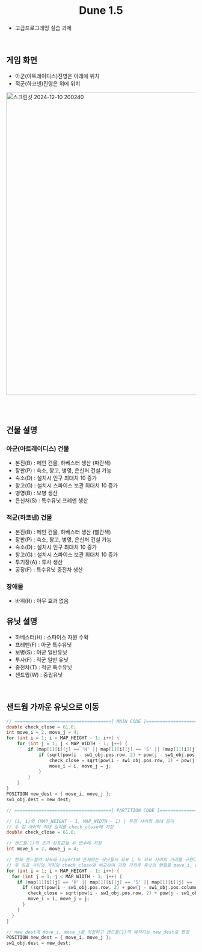 <h1 align="center"> Dune 1.5 </h1>

* 고급프로그래밍 실습 과제

<br>

## 게임 화면
* 아군(아트레이디스)진영은 아래에 위치
* 적군(하코넨)진영은 위에 위치

<img width="806" alt="스크린샷 2024-12-10 200240" src="https://github.com/user-attachments/assets/58d30fb0-9644-4def-a9bb-24db7206ec05">

<br><br>

## 건물 설명
### 아군(아트레이디스) 건물
* 본진(B) : 메인 건물, 하베스터 생산 (파란색)
* 장판(P) : 숙소, 창고, 병영, 은신처 건설 가능
* 숙소(D) : 설치시 인구 최대치 10 증가
* 창고(G) : 설치시 스파이스 보관 최대치 10 증가
* 병영(B) : 보병 생산
* 은신처(S) : 특수유닛 프레멘 생산
### 적군(하코넨) 건물
* 본진(B) : 메인 건물, 하베스터 생산 (빨간색)
* 장판(P) : 숙소, 창고, 병영, 은신처 건설 가능
* 숙소(D) : 설치시 인구 최대치 10 증가
* 창고(G) : 설치시 스파이스 보관 최대치 10 증가
* 투기장(A) : 투사 생산
* 공장(F) : 특수유닛 중전차 생산
### 장애물
* 바위(R) : 아무 효과 없음


## 유닛 설명
* 하베스터(H) : 스파이스 자원 수확
* 프레멘(F) : 아군 특수유닛 
* 보병(S) : 아군 일반유닛
* 투사(F) : 적군 일반 유닛
* 중전차(T) : 적군 특수유닛
* 샌드웜(W) : 중립유닛

<br>

## 샌드웜 가까운 유닛으로 이동

``` C
// ====================================[ MAIN CODE ]==================================
double check_close = 61.0;
int move_i = 2, move_j = 4;
for (int i = 1; i < MAP_HEIGHT - 1; i++) {
	for (int j = 1; j < MAP_WIDTH - 1; j++) {
		if (map[1][i][j] == 'H' || map[1][i][j] == 'S' || (map[1][i][j] == 'F')) {
			if (sqrt(pow(i - sw1_obj.pos.row, 2) + pow(j - sw1_obj.pos.column, 2)) < check_close) {
				check_close = sqrt(pow(i - sw1_obj.pos.row, 2) + pow(j - sw1_obj.pos.column, 2));
				move_i = i, move_j = j;
			}
		}
	}
}
POSITION new_dest = { move_i, move_j };
sw1_obj.dest = new_dest;

```

``` C
// ====================================[ PARTITION CODE ]==================================

// (1, 1)와 (MAP_HEIGHT - 1, MAP_WIDTH - 1) | 두점 사이의 최대 길이
// 두 점 사이의 최대 길이를 check_close에 저장
double check_close = 61.0;

// 샌드웜(1)의 초기 좌표값을 두 변수에 저장
int move_i = 2, move_j = 4;
```

``` C
// 현재 샌드웜의 좌표와 Layer1에 존재하는 유닛들의 좌표 | 두 좌표 사이의 거리를 구한다.
// 두 좌표 사이의 거리와 check_close와 비교하여 가장 가까운 유닛의 행렬을 move_i, move_j에 저장
for (int i = 1; i < MAP_HEIGHT - 1; i++) {
  for (int j = 1; j < MAP_WIDTH - 1; j++) {
    if (map[1][i][j] == 'H' || map[1][i][j] == 'S' || map[1][i][j] == 'F') {
      if (sqrt(pow(i - sw1_obj.pos.row, 2) + pow(j - sw1_obj.pos.column, 2)) < check_close) {
        check_close = sqrt(pow(i - sw1_obj.pos.row, 2) + pow(j - sw1_obj.pos.column, 2));
        move_i = i, move_j = j;
      }
    }
  }
}

```

``` C
// new_dest에 move_i, move_j를 저장하고 샌드웜(1)의 목적지는 new_dest로 변경
POSITION new_dest = { move_i, move_j };
sw1_obj.dest = new_dest;
```



